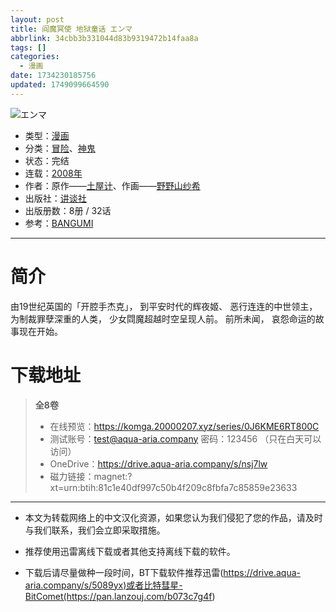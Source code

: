 ```yaml
---
layout: post
title: 阎魔冥使 地狱童话 エンマ
abbrlink: 34cbb3b331044d83b9319472b14faa8a
tags: []
categories:
  - 漫画
date: 1734230185756
updated: 1749099664590
---
```


![エンマ](https://ipfs.io/ipfs/QmPwy7oM5BZso8Dw3cxFuZJADpTgErPUnR2PQeuZyDFENW?filename=%E9%98%8E%E9%AD%94%E5%86%A5%E4%BD%BF.jpg)

- 类型：[漫画](/index.php/category/漫画)
- 分类：[冒险](/index.php/category/冒险)、[神鬼](/index.php/category/神鬼)
- 状态：完结
- 连载：[2008年](/index.php/category/2008年)
- 作者：原作——[土屋计](/index.php/category/土屋计)、作画——[野野山纱希](/index.php/category/野野山纱希)
- 出版社：[讲谈社](/index.php/category/讲谈社)
- 出版册数：8册 / 32话
- 参考：[BANGUMI](https://bangumi.tv/subject/173897)

***

# 简介

由19世纪英国的「开腔手杰克」， 到平安时代的辉夜姬、 恶行连连的中世领主， 为制裁罪孽深重的人类， 少女閰魔超越时空呈现人前。 前所未闻， 哀怨命运的故事现在开始。

# 下载地址

> **全8卷**
>
> - 在线预览：<https://komga.20000207.xyz/series/0J6KME6RT800C>
> - 测试账号：<test@aqua-aria.company> 密码：123456 （只在白天可以访问）
> - OneDrive：<https://drive.aqua-aria.company/s/nsj7lw>
> - 磁力链接：magnet:?xt=urn:btih:81c1e40df997c50b4f209c8fbfa7c85859e23633

***

- 本文为转载网络上的中文汉化资源，如果您认为我们侵犯了您的作品，请及时与我们联系，我们会立即采取措施。

- 推荐使用迅雷离线下载或者其他支持离线下载的软件。

- 下载后请尽量做种一段时间，BT下载软件推荐迅雷(<https://drive.aqua-aria.company/s/5089yx)或者比特彗星-BitComet(https://pan.lanzouj.com/b073c7g4f>)
